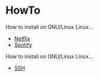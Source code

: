 # HowTo
How to install on GNU/Linux Linux...

* [Netflix](https://github.com/Sawyer13/HowTo/tree/master/netlix)
* [Spotify](https://github.com/Sawyer13/HowTo/tree/master/spotify)


How to install on GNU/Linux Linux...
* [SSH]()
